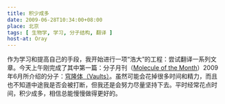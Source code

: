 ```yaml
---
title: 积少成多
date: 2009-06-28T10:34:00+08:00
place: 北京
tags: [ 生物学, 学习, 分子结构, 翻译 ]
host-at: Oray
---
```

作为学习和提高自己的手段，我开始进行一项“浩大”的工程：尝试翻译一系列文章。今天上午刚完成了其中第一篇：分子月刊（[Molecule of the Month]）2009年6月所介绍的分子：[穹隆体（Vaults）]。虽然可能会花掉很多时间和精力，而且也不知道中途我是否会被打断，但我还是会努力尽量坚持下去。平时经常花点时间，积少成多，相信总能慢慢做得更好的。

[Molecule of the Month]: http://www.rcsb.org/pdb/static.do?p=education_discussion/molecule_of_the_month/
[穹隆体（Vaults）]: http://yanll.vicp.net/blog/projects/translations/molecule-of-the-month-zh/2009-06-vaults/

